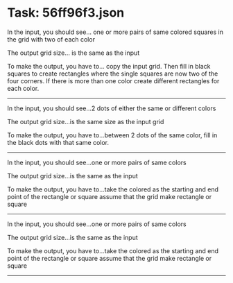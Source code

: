 # Task: 56ff96f3.json

In the input, you should see... one or more pairs of same colored squares in the grid with two of each color

The output grid size... is the same as the input

To make the output, you have to... copy the input grid. Then fill in black squares to create  rectangles where the single squares are now two of the four corners. If there is more than one color create different rectangles for each color.

---

In the input, you should see...2 dots of either the same or different colors

The output grid size...is the same size as the input grid

To make the output, you have to...between 2 dots of the same color, fill in the black dots with that same color.

---

In the input, you should see...one or more pairs of same colors

The output grid size...is the same as the input

To make the output, you have to...take the colored as the starting and end point of the rectangle or square assume that the grid make rectangle or square

---

In the input, you should see...one or more pairs of same colors

The output grid size...is the same as the input

To make the output, you have to...take the colored as the starting and end point of the rectangle or square assume that the grid make rectangle or square

---

